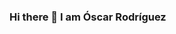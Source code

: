 ### Hi there 👋 I am Óscar Rodríguez
<!--
**orj93/orj93** is a ✨ _special_ ✨ repository because its `README.md` (this file) appears on your GitHub profile.

## I like machine learning data science and computer software in general

- 🔭 I’m currently working on learning new skills and abilities
- 🌱 I’m currently learning deep learning and neural networks
- 👯 I’m looking to collaborate on whatever may help me to learn new things
- 💬 Ask me about Python, Machine Learning and Data science
- 📫 How to reach me: oscarrjpro93@gmail.com
- 😄 Pronouns: ...
- ⚡ Fun fact: ...
-->
